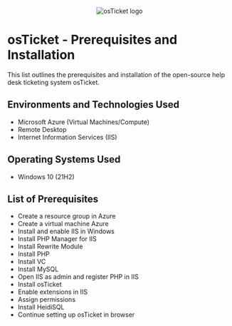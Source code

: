 <p align="center">
<img src="https://i.imgur.com/Clzj7Xs.png" alt="osTicket logo"/>
</p>

<h1>osTicket - Prerequisites and Installation</h1>
This list outlines the prerequisites and installation of the open-source help desk ticketing system osTicket.<br />



<h2>Environments and Technologies Used</h2>

- Microsoft Azure (Virtual Machines/Compute)
- Remote Desktop
- Internet Information Services (IIS)

<h2>Operating Systems Used </h2>

- Windows 10</b> (21H2)

<h2>List of Prerequisites</h2>

- Create a resource group in Azure
- Create a virtual machine Azure
- Install and enable IIS in Windows
- Install PHP Manager for IIS
- Install Rewrite Module
- Install PHP
- Install VC
- Install MySQL
- Open IIS as admin and register PHP in IIS
- Install osTicket
- Enable extensions in IIS
- Assign permissions
- Install HeidiSQL
- Continue setting up osTicket in browser
  
